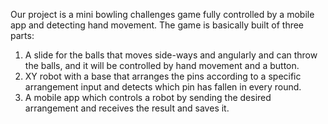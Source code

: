 Our project is a mini bowling challenges game fully controlled by a mobile app and detecting hand movement. The game is basically built of three parts: <br>
1. A slide for the balls that moves side-ways and angularly and can throw the balls, and it will be controlled by hand movement and a button. <br>
2. XY robot with a base that arranges the pins according to a specific arrangement input and detects which pin has fallen in every round. <br>
3. A mobile app which controls a robot by sending the desired arrangement and receives the result and saves it. <br>

